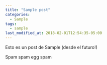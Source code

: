 ```yaml
---
title: "Sample post"
categories:
  - Sample
tags:
  - sample
last_modified_at: 2018-02-01T12:54:35-05:00
---
```


Esto es un post de Sample (desde el futuro!)

Spam spam egg spam
